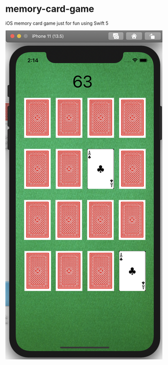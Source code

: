 # memory-card-game
iOS memory card game just for fun using Swift 5

<img src="/screenshot.png" weight="50%">
